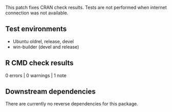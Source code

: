 This patch fixes CRAN check results. Tests are not performed when internet connection was not available.

## Test environments

* Ubuntu oldrel, release, devel
* win-builder (devel and release)

## R CMD check results

0 errors | 0 warnings | 1 note

## Downstream dependencies

There are currently no reverse dependencies for this package.